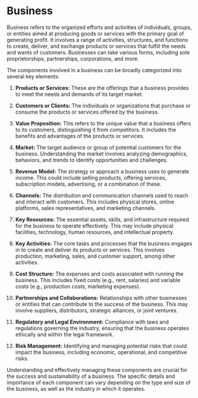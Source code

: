 # Business

Business refers to the organized efforts and activities of individuals, groups, or entities aimed at producing goods or services with the primary goal of generating profit. It involves a range of activities, structures, and functions to create, deliver, and exchange products or services that fulfill the needs and wants of customers. Businesses can take various forms, including sole proprietorships, partnerships, corporations, and more.

The components involved in a business can be broadly categorized into several key elements:

1. **Products or Services:** These are the offerings that a business provides to meet the needs and demands of its target market.

2. **Customers or Clients:** The individuals or organizations that purchase or consume the products or services offered by the business.

3. **Value Proposition:** This refers to the unique value that a business offers to its customers, distinguishing it from competitors. It includes the benefits and advantages of the products or services.

4. **Market:** The target audience or group of potential customers for the business. Understanding the market involves analyzing demographics, behaviors, and trends to identify opportunities and challenges.

5. **Revenue Model:** The strategy or approach a business uses to generate income. This could include selling products, offering services, subscription models, advertising, or a combination of these.

6. **Channels:** The distribution and communication channels used to reach and interact with customers. This includes physical stores, online platforms, sales representatives, and marketing channels.

7. **Key Resources:** The essential assets, skills, and infrastructure required for the business to operate effectively. This may include physical facilities, technology, human resources, and intellectual property.

8. **Key Activities:** The core tasks and processes that the business engages in to create and deliver its products or services. This involves production, marketing, sales, and customer support, among other activities.

9. **Cost Structure:** The expenses and costs associated with running the business. This includes fixed costs (e.g., rent, salaries) and variable costs (e.g., production costs, marketing expenses).

10. **Partnerships and Collaborations:** Relationships with other businesses or entities that can contribute to the success of the business. This may involve suppliers, distributors, strategic alliances, or joint ventures.

11. **Regulatory and Legal Environment:** Compliance with laws and regulations governing the industry, ensuring that the business operates ethically and within the legal framework.

12. **Risk Management:** Identifying and managing potential risks that could impact the business, including economic, operational, and competitive risks.

Understanding and effectively managing these components are crucial for the success and sustainability of a business. The specific details and importance of each component can vary depending on the type and size of the business, as well as the industry in which it operates.